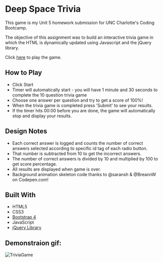 # Deep Space Trivia

This game is my Unit 5 homework submission for UNC Charlotte's Coding Bootcamp.  

The objective of this assignment was to build an interactive trivia game in which the HTML is dynamically updated using Javascript and the jQuery library.

Click [here]( https://chrisboyce886.github.io/TriviaGame/ ) to play the game. 

## How to Play
* Click Start
* Timer will automatically start - you will have 1 minute and 30 seconds to complete the 10 question trivia game
* Choose one answer per question and try to get a score of 100%!
* When the trivia game is completed press 'Submit' to see your results.
* If the timer hits 00:00 before you are done, the game will automatically stop and display your results. 

## Design Notes
* Each correct answer is logged and counts the number of correct answers selected according to specific id tag of each radio button. 
* That number is subtracted from 10 to get the incorrect answers.
* The number of correct answers is divided by 10 and multiplied by 100 to get score percentage. 
* All results are displayed when game is over.
* Background animation skeleton code thanks to @saransh & @BreannW on Codepen.com!

## Built With
* HTML5
* CSS3
* [Bootstrap 4](https://getbootstrap.com/)
* JavaScript
* [jQuery Library](https://jquery.com/)

## Demonstraion gif:
   
   ![TriviaGame](Assets/screenshot/deep-space-trivia.gif "deep-space-trivia.gif")
